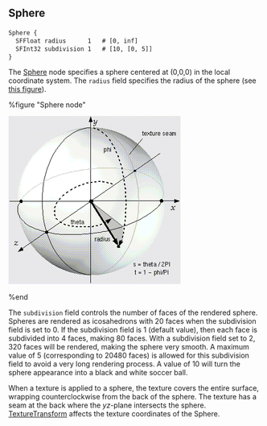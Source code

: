 ## Sphere

```
Sphere {
  SFFloat radius      1   # [0, inf]
  SFInt32 subdivision 1   # [10, [0, 5]]
}
```

The [Sphere](#sphere) node specifies a sphere centered at (0,0,0) in the local coordinate system.
The `radius` field specifies the radius of the sphere (see [this figure](#sphere-node)).

%figure "Sphere node"

![sphere.png](images/sphere.png)

%end

The `subdivision` field controls the number of faces of the rendered sphere.
Spheres are rendered as icosahedrons with 20 faces when the subdivision field is set to 0.
If the subdivision field is 1 (default value), then each face is subdivided into 4 faces, making 80 faces.
With a subdivision field set to 2, 320 faces will be rendered, making the sphere very smooth.
A maximum value of 5 (corresponding to 20480 faces) is allowed for this subdivision field to avoid a very long rendering process.
A value of 10 will turn the sphere appearance into a black and white soccer ball.

When a texture is applied to a sphere, the texture covers the entire surface, wrapping counterclockwise from the back of the sphere.
The texture has a seam at the back where the *yz*-plane intersects the sphere.
[TextureTransform](texturetransform.md) affects the texture coordinates of the Sphere.
